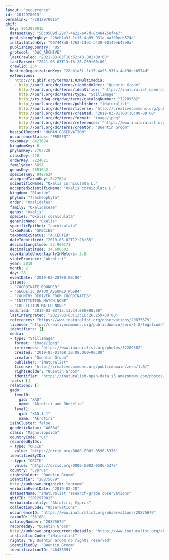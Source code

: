 ```yaml
---
layout: "occurrence"
id: "2012970015"
permalink: "/2012970015"
gbif:
  key: 2012970015
  datasetKey: "50c9509d-22c7-4a22-a47d-8c48425ef4a7"
  publishingOrgKey: "28eb1a3f-1c15-4a95-931a-4af90ecb574d"
  installationKey: "997448a8-f762-11e1-a439-00145eb45e9a"
  publishingCountry: "US"
  protocol: "DWC_ARCHIVE"
  lastCrawled: "2021-03-03T10:52:40.881+00:00"
  lastParsed: "2021-03-03T13:16:26.259+00:00"
  crawlId: 254
  hostingOrganizationKey: "28eb1a3f-1c15-4a95-931a-4af90ecb574d"
  extensions:
    http://rs.gbif.org/terms/1.0/Multimedia:
    - http://purl.org/dc/terms/rightsHolder: "Quentin Groom"
      http://purl.org/dc/terms/identifier: "https://inaturalist-open-data.s3.amazonaws.com/photos/32209382/original.jpeg?1551529549"
      http://purl.org/dc/terms/type: "StillImage"
      http://rs.tdwg.org/dwc/terms/catalogNumber: "32209382"
      http://purl.org/dc/terms/publisher: "iNaturalist"
      http://purl.org/dc/terms/license: "http://creativecommons.org/publicdomain/zero/1.0/"
      http://purl.org/dc/terms/created: "2019-03-01T00:30:08-08:00"
      http://purl.org/dc/terms/format: "image/jpeg"
      http://purl.org/dc/terms/references: "https://www.inaturalist.org/photos/32209382"
      http://purl.org/dc/terms/creator: "Quentin Groom"
  basisOfRecord: "HUMAN_OBSERVATION"
  occurrenceStatus: "PRESENT"
  taxonKey: 8427624
  kingdomKey: 6
  phylumKey: 7707728
  classKey: 220
  orderKey: 7224021
  familyKey: 6697
  genusKey: 2891642
  speciesKey: 8427624
  acceptedTaxonKey: 8427624
  scientificName: "Oxalis corniculata L."
  acceptedScientificName: "Oxalis corniculata L."
  kingdom: "Plantae"
  phylum: "Tracheophyta"
  order: "Oxalidales"
  family: "Oxalidaceae"
  genus: "Oxalis"
  species: "Oxalis corniculata"
  genericName: "Oxalis"
  specificEpithet: "corniculata"
  taxonRank: "SPECIES"
  taxonomicStatus: "ACCEPTED"
  dateIdentified: "2019-03-02T12:26:35"
  decimalLongitude: 32.960171
  decimalLatitude: 34.600602
  coordinateUncertaintyInMeters: 3.0
  stateProvince: "Akrotiri"
  year: 2019
  month: 2
  day: 28
  eventDate: "2019-02-28T00:00:00"
  issues:
  - "COORDINATE_ROUNDED"
  - "GEODETIC_DATUM_ASSUMED_WGS84"
  - "COUNTRY_DERIVED_FROM_COORDINATES"
  - "INSTITUTION_MATCH_NONE"
  - "COLLECTION_MATCH_NONE"
  modified: "2019-03-03T13:13:34.000+00:00"
  lastInterpreted: "2021-03-03T13:16:26.259+00:00"
  references: "https://www.inaturalist.org/observations/20875679"
  license: "http://creativecommons.org/publicdomain/zero/1.0/legalcode"
  identifiers: []
  media:
  - type: "StillImage"
    format: "image/jpeg"
    references: "https://www.inaturalist.org/photos/32209382"
    created: "2019-03-01T08:30:08.000+00:00"
    creator: "Quentin Groom"
    publisher: "iNaturalist"
    license: "http://creativecommons.org/publicdomain/zero/1.0/"
    rightsHolder: "Quentin Groom"
    identifier: "https://inaturalist-open-data.s3.amazonaws.com/photos/32209382/original.jpeg?1551529549"
  facts: []
  relations: []
  gadm:
    level0:
      gid: "XAD"
      name: "Akrotiri and Dhekelia"
    level1:
      gid: "XAD.1_1"
      name: "Akrotiri"
  isInCluster: false
  geodeticDatum: "WGS84"
  class: "Magnoliopsida"
  countryCode: "CY"
  recordedByIDs:
  - type: "ORCID"
    value: "https://orcid.org/0000-0002-0596-5376"
  identifiedByIDs:
  - type: "ORCID"
    value: "https://orcid.org/0000-0002-0596-5376"
  country: "Cyprus"
  rightsHolder: "Quentin Groom"
  identifier: "20875679"
  http://unknown.org/nick: "qgroom"
  verbatimEventDate: "2019-02-28"
  datasetName: "iNaturalist research-grade observations"
  gbifID: "2012970015"
  verbatimLocality: "Akrotiri, Cyprus"
  collectionCode: "Observations"
  occurrenceID: "https://www.inaturalist.org/observations/20875679"
  taxonID: "53168"
  catalogNumber: "20875679"
  recordedBy: "Quentin Groom"
  http://unknown.org/occurrenceDetails: "https://www.inaturalist.org/observations/20875679"
  institutionCode: "iNaturalist"
  rights: "By Quentin Groom no rights reserved"
  identifiedBy: "Quentin Groom"
  identificationID: "46438991"
---
```

